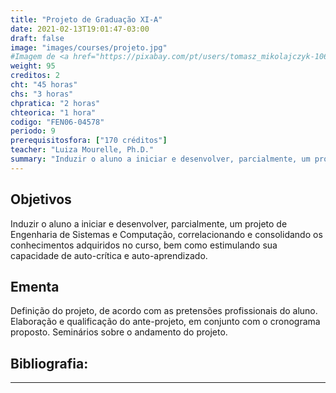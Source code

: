 ```yaml
---
title: "Projeto de Graduação XI-A"
date: 2021-02-13T19:01:47-03:00
draft: false
image: "images/courses/projeto.jpg"
#Imagem de <a href="https://pixabay.com/pt/users/tomasz_mikolajczyk-106840/?utm_source=link-attribution&amp;utm_medium=referral&amp;utm_campaign=image&amp;utm_content=441292">Tomasz Mikołajczyk</a> por <a href="https://pixabay.com/pt/?utm_source=link-attribution&amp;utm_medium=referral&amp;utm_campaign=image&amp;utm_content=441292">Pixabay</a>
weight: 95
creditos: 2
cht: "45 horas"
chs: "3 horas"
chpratica: "2 horas"
chteorica: "1 hora"
codigo: "FEN06-04578"
periodo: 9
prerequisitosfora: ["170 créditos"]
teacher: "Luiza Mourelle, Ph.D."
summary: "Induzir o aluno a iniciar e desenvolver, parcialmente, um projeto de Engenharia de Sistemas e Computação, correlacionando e consolidando os conhecimentos adquiridos no curso, bem como estimulando sua capacidade de auto-crítica e auto-aprendizado."
---
```

## Objetivos
Induzir o aluno a iniciar e desenvolver, parcialmente, um projeto de Engenharia de Sistemas e Computação, correlacionando e consolidando os conhecimentos adquiridos no curso, bem como estimulando sua capacidade de auto-crítica e auto-aprendizado.

## Ementa
Definição do projeto, de acordo com as pretensões profissionais do aluno. Elaboração e qualificação do ante-projeto, em conjunto com o cronograma proposto. Seminários sobre o andamento do projeto.

## Bibliografia:

---
